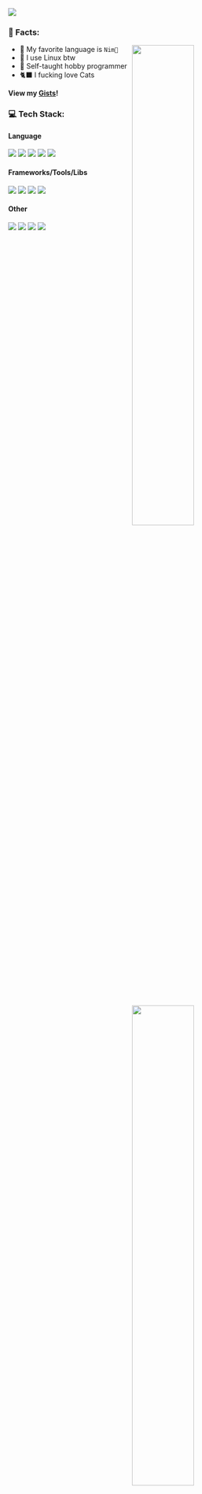 <img src="https://readme-typing-svg.demolab.com/?font=Space%20Mono&color=8458b8&lines=Hey%20there%2C%20i%20am%20iinsert%21">

### 📃 Facts:

<img align="right" width="50%" src="https://github-readme-stats.vercel.app/api?username=iinsertNameHere&bg_color=30,614385,516395&title_color=fff&text_color=fff&show_icons=true&icon_color=fff&hide_border=true">
<img align="right" width="50%" src="https://streak-stats.demolab.com?user=iinsertNameHere&background=30%2C614385%2C516395&stroke=FFFFFF&ring=FFFFFF&fire=3AE0FF&currStreakNum=3AE0FF&sideNums=FFFFFF&sideLabels=FFFFFF&currStreakLabel=3AE0FF&dates=A9A9A9&border=FFFFFF&hide_border=true">

- 💬 My favorite language is `Nim👑`
- 🐧 I use Linux btw
- 🧠 Self-taught hobby programmer
- 🐈‍⬛ I fucking love Cats

**View my [Gists](https://gist.github.com/iinsertNameHere)!**
### 💻 Tech Stack:
<img align="right" width="50%" src="https://github-readme-stats.vercel.app/api/top-langs?username=iinsertNameHere&layout=donut&bg_color=30,614385,516395&title_color=fff&text_color=fff&hide_border=true">

#### Language
<img src="https://img.shields.io/badge/nim-%23FFE953.svg?style=for-the-badge&logo=nim&logoColor=white"> <img src="https://img.shields.io/badge/c++-%2300599C.svg?style=for-the-badge&logo=c%2B%2B&logoColor=white">
<img src="https://img.shields.io/badge/c-%2300599C.svg?style=for-the-badge&logo=c%2B%2B&logoColor=white"> <img src="https://img.shields.io/badge/python-3670A0?style=for-the-badge&logo=python&logoColor=ffdd54">
<img src="https://img.shields.io/badge/Powershell-%235391FE.svg?style=for-the-badge&logo=powershell&logoColor=white">

#### Frameworks/Tools/Libs
<img src="https://img.shields.io/badge/flask-%23000.svg?style=for-the-badge&logo=flask&logoColor=white"> <img src="https://img.shields.io/badge/Render-%2346E3B7.svg?style=for-the-badge&logo=render&logoColor=white">
<img src="https://img.shields.io/badge/Git-fc6d26?style=for-the-badge&logo=git&logoColor=white"> <img src="https://img.shields.io/badge/pypi-3775A9?style=for-the-badge&logo=pypi&logoColor=white">

#### Other
<img src="https://img.shields.io/badge/Linux-FCC624?style=for-the-badge&logo=linux&logoColor=black"> <img src="https://img.shields.io/badge/-Arduino-00979D?style=for-the-badge&logo=Arduino&logoColor=white">
<img src="https://img.shields.io/badge/RPi-%23A22846.svg?style=for-the-badge&logo=raspberrypi&logoColor=white"> <img src="https://img.shields.io/badge/NeoVim-%2357A143.svg?&style=for-the-badge&logo=neovim&logoColor=white">
